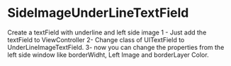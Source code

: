# SideImageUnderLineTextField
Create a textField with underline and left side image
1 - Just add the textField to ViewController
2-  Change class of UITextField to UnderLineImageTextField.
3- now you can change the properties from the left side window like borderWidht, Left Image and borderLayer Color.

